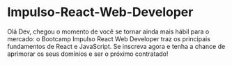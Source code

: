 # Impulso-React-Web-Developer
Olá Dev, chegou o momento de você se tornar ainda mais hábil para o mercado: o Bootcamp Impulso React Web Developer traz os principais fundamentos de React e JavaScript. Se inscreva agora e tenha a chance de aprimorar os seus domínios e ser o próximo contratado!
